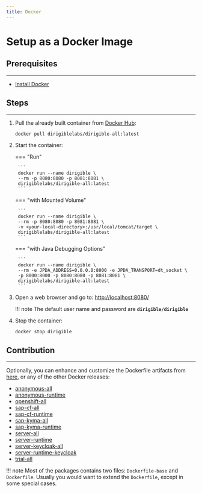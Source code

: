 ```yaml
---
title: Docker
---
```


Setup as a Docker Image
===


## Prerequisites
---

- [Install Docker](https://docs.docker.com/engine/installation/)

## Steps
---
      
1. Pull the already built container from [Docker Hub](https://hub.docker.com/r/dirigiblelabs/):

    ```
    docker pull dirigiblelabs/dirigible-all:latest
    ```

1. Start the container:

    === "Run"

        ```
        docker run --name dirigible \
        --rm -p 8080:8080 -p 8081:8081 \
        dirigiblelabs/dirigible-all:latest
        ```

    === "with Mounted Volume"

        ```
        docker run --name dirigible \
        --rm -p 8080:8080 -p 8081:8081 \
        -v <your-local-directory>:/usr/local/tomcat/target \
        dirigiblelabs/dirigible-all:latest
        ```

    === "with Java Debugging Options"

        ```
        docker run --name dirigible \
        --rm -e JPDA_ADDRESS=0.0.0.0:8000 -e JPDA_TRANSPORT=dt_socket \
        -p 8000:8000 -p 8080:8080 -p 8081:8081 \
        dirigiblelabs/dirigible-all:latest
        ```


1. Open a web browser and go to: [http://localhost:8080/](http://localhost:8080/)

    !!! note
		The default user name and password are **`dirigible/dirigible`**

1. Stop the container:

    ```
	docker stop dirigible
	```

## Contribution
---

Optionally, you can enhance and customize the Dockerfile artifacts from [here](https://github.com/eclipse/dirigible/blob/master/releng/Dockerfile-tomcat), or any of the other Docker releases:

- [anonymous-all](https://github.com/eclipse/dirigible/blob/master/releng/anonymous-all/)
- [anonymous-runtime](https://github.com/eclipse/dirigible/tree/master/releng/anonymous-runtime)
- [openshift-all](https://github.com/eclipse/dirigible/tree/master/releng/openshift-all)
- [sap-cf-all](https://github.com/eclipse/dirigible/tree/master/releng/sap-cf-all)
- [sap-cf-runtime](https://github.com/eclipse/dirigible/tree/master/releng/sap-cf-runtime)
- [sap-kyma-all](https://github.com/eclipse/dirigible/tree/master/releng/sap-kyma-all)
- [sap-kyma-runtime](https://github.com/eclipse/dirigible/tree/master/releng/sap-kyma-runtime)
- [server-all](https://github.com/eclipse/dirigible/tree/master/releng/server-all)
- [server-runtime](https://github.com/eclipse/dirigible/tree/master/releng/server-runtime)
- [server-keycloak-all](https://github.com/eclipse/dirigible/tree/master/releng/server-keycloak-all)
- [server-runtime-keycloak](https://github.com/eclipse/dirigible/tree/master/releng/server-runtime-keycloak)
- [trial-all](https://github.com/eclipse/dirigible/tree/master/releng/trial-all)


!!! note 
	Most of the packages contains two files: `Dockerfile-base` and `Dockerfile`. Usually you would want to extend the `Dockerfile`, except in some special cases.
